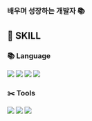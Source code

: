 ### 배우며 성장하는 개발자 📚     





<!-- [![Hits](https://hits.seeyoufarm.com/api/count/incr/badge.svg?url=https%3A%2F%2Fgithub.com%2Fchoidoorim%2Fhit-counter&count_bg=%2379C83D&title_bg=%23555555&icon=godotengine.svg&icon_color=%23E7E7E7&title=hits&edge_flat=false)](https://hits.seeyoufarm.com) 
 -->
<!-- [![Anurag's GitHub stats](https://github-readme-stats.vercel.app/api?username=choidoorim&show_icons=true&theme=onedark)](https://github.com/choidoorim/github-readme-stats) -->
<!-- [![Top Langs](https://github-readme-stats.vercel.app/api/top-langs/?username=choidoorim&layout=compact)](https://github.com/choidoorim/github-readme-stats) -->

## :wrench: SKILL
### :books: Language
<img src="https://img.shields.io/badge/Solidity-363636?style=flat-square&logo=Solidity&logoColor=white"/>  <img src="https://img.shields.io/badge/C Sharp-239120?style=flat-square&logo=C Sharp&logoColor=white"/> <img src="https://img.shields.io/badge/Java-009DB1?style=flat-square&logo=Java&logoColor=white"/> <img src="https://img.shields.io/badge/Javascript-F7DF1E?style=flat-square&logo=Javascript&logoColor=white"/>

### :scissors: Tools
<img src="https://img.shields.io/badge/Git-F05032?style=flat-square&logo=Git&logoColor=white"/> <img src="https://img.shields.io/badge/GitHub-181717?style=flat-square&logo=GitHub&logoColor=white"/> <img src="https://img.shields.io/badge/Notion-000000?style=flat-square&logo=Notion&logoColor=white"/> 
<!--
**6uamy/6uamy** is a ✨ _special_ ✨ repository because its `README.md` (this file) appears on your GitHub profile.

Here are some ideas to get you started:

- 🔭 I’m currently working on ...
- 🌱 I’m currently learning ...
- 👯 I’m looking to collaborate on ...
- 🤔 I’m looking for help with ...
- 💬 Ask me about ...
- 📫 How to reach me: ...
- 😄 Pronouns: ...
- ⚡ Fun fact: ...
-->
